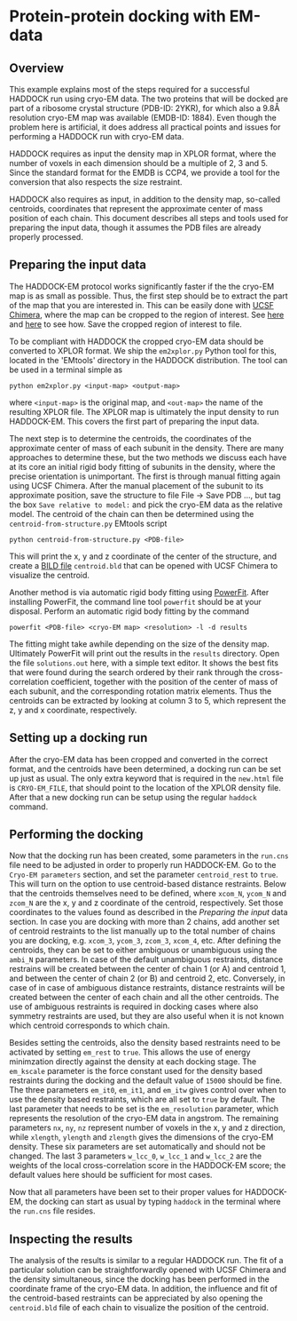 Protein-protein docking with EM-data
====================================


Overview
--------

This example explains most of the steps required for a successful HADDOCK run
using cryo-EM data. The two proteins that will be docked are part of a ribosome
crystal structure (PDB-ID: 2YKR), for which also a 9.8Å resolution cryo-EM map
was available (EMDB-ID: 1884). Even though the problem here is artificial, it
does address all practical points and issues for performing a HADDOCK run with
cryo-EM data.

HADDOCK requires as input the density map in XPLOR format, where the number of
voxels in each dimension should be a multiple of 2, 3 and 5. Since the standard
format for the EMDB is CCP4, we provide a tool for the conversion that also
respects the size restraint.

HADDOCK also requires as input, in addition to the density map, so-called
centroids, coordinates that represent the approximate center of mass position
of each chain. This document describes all steps and tools used for preparing
the input data, though it assumes the PDB files are already properly processed.


Preparing the input data
-----------------------

The HADDOCK-EM protocol works significantly faster if the the cryo-EM map is as
small as possible. Thus, the first step should be to extract the part of the
map that you are interested in. This can be easily done with [UCSF
Chimera][link-chimera], where the map can be cropped to the region of interest.
See [here][link-crop1] and [here][link-crop2] to see how. Save the cropped
region of interest to file.

To be compliant with HADDOCK the cropped cryo-EM data should be converted to
XPLOR format. We ship the `em2xplor.py` Python tool for this, located in the
'EMtools' directory in the HADDOCK distribution. The tool can be used in a
terminal simple as

    python em2xplor.py <input-map> <output-map>

where `<input-map>` is the original map, and `<out-map>` the name of the
resulting XPLOR file. The XPLOR map is ultimately the input density to run
HADDOCK-EM. This covers the first part of preparing the input data.

The next step is to determine the centroids, the coordinates of the approximate
center of mass of each subunit in the density. There are many approaches to
determine these, but the two methods we discuss each have at its core an
initial rigid body fitting of subunits in the density, where the precise
orientation is unimportant. The first is through manual fitting again using
UCSF Chimera. After the manual placement of the subunit to its approximate
position, save the structure to file File -> Save PDB ..., but tag the box
`Save relative to model:` and pick the cryo-EM data as the relative model.
The centroid of the chain can then be determined using the
`centroid-from-structure.py` EMtools script

    python centroid-from-structure.py <PDB-file>

This will print the x, y and z coordinate of the center of the structure, and
create a [BILD file][link-bild-format] `centroid.bld` that can be opened with
UCSF Chimera to visualize the centroid.

Another method is via automatic rigid body fitting using
[PowerFit][link-powerfit]. After installing PowerFit, the command line tool
`powerfit` should be at your disposal. Perform an automatic rigid body fitting
by the command

    powerfit <PDB-file> <cryo-EM map> <resolution> -l -d results

The fitting might take awhile depending on the size of the density map.
Ultimately PowerFit will print out the results in the `results` directory. Open
the file `solutions.out` here, with a simple text editor. It shows the best
fits that were found during the search ordered by their rank through the
cross-correlation coefficient, together with the position of the center of mass
of each subunit, and the corresponding rotation matrix elements. Thus the
centroids can be extracted by looking at column 3 to 5, which represent the z,
y and x coordinate, respectively.


Setting up a docking run
------------------------

After the cryo-EM data has been cropped and converted in the correct format,
and the centroids have been determined, a docking run can be set up just as
usual. The only extra keyword that is required in the `new.html` file is
`CRYO-EM_FILE`, that should point to the location of the XPLOR density file.
After that a new docking run can be setup using the regular `haddock` command.


Performing the docking
----------------------

Now that the docking run has been created, some parameters in the `run.cns`
file need to be adjusted in order to properly run HADDOCK-EM. Go to the
`Cryo-EM parameters` section, and set the parameter `centroid_rest` to `true`.
This will turn on the option to use centroid-based distance restraints. Below
that the centroids themselves need to be defined, where `xcom_N`, `ycom_N` and
`zcom_N` are the x, y and z coordinate of the centroid, respectively. Set those
coordinates to the values found as described in the *Preparing the input* data
section. In case you are docking with more than 2 chains, add another set of
centroid restraints to the list manually up to the total number of chains you
are docking, e.g. `xcom_3`, `ycom_3`, `zcom_3`, `xcom_4`, etc. After defining
the centroids, they can be set to either ambiguous or unambiguous using the
`ambi_N` parameters. In case of the default unambiguous restraints, distance
restrains will be created between the center of chain 1 (or A) and centroid
1, and between the center of chain 2 (or B) and centroid 2, etc. Conversely, in
case of in case of ambiguous distance restraints, distance restraints will be
created between the center of each chain and all the other centroids. The use
of ambiguous restraints is required in docking cases where also symmetry
restraints are used, but they are also useful when it is not known which
centroid corresponds to which chain.

Besides setting the centroids, also the density based restraints need to be
activated by setting `em_rest` to `true`. This allows the use of
energy minimzation directly against the density at each docking stage. The
`em_kscale` parameter is the force constant used for the density based
restraints during the docking and the default value of `15000` should be fine.
The three parameters `em_it0`, `em_it1`, and `em_itw` gives control over when
to use the density based restraints, which are all set to `true` by default.
The last parameter that needs to be set is the `em_resolution` parameter, which
represents the resolution of the cryo-EM data in angstrom. The remaining
parameters `nx`, `ny`, `nz` represent number of voxels in the x, y and z
direction, while `xlength`, `ylength` and `zlength` gives the dimensions of the
cryo-EM density. These six parameters are set automatically and should not be
changed. The last 3 parameters `w_lcc_0`, `w_lcc_1` and `w_lcc_2` are the
weights of the local cross-correlation score in the HADDOCK-EM score; the
default values here should be sufficient for most cases. 

Now that all parameters have been set to their proper values for HADDOCK-EM,
the docking can start as usual by typing `haddock` in the terminal where the
`run.cns` file resides.


Inspecting the results
----------------------

The analysis of the results is similar to a regular HADDOCK run. The fit of a
particular solution can be straightforwardly opened with UCSF Chimera and the
density simultaneous, since the docking has been performed in the coordinate
frame of the cryo-EM data. In addition, the influence and fit of the
centroid-based restraints can be appreciated by also opening the `centroid.bld`
file of each chain to visualize the position of the centroid.


[link-chimera]: https://https://www.cgl.ucsf.edu/chimera/ "UCSF Chimera"
[link-crop1]: http://plato.cgl.ucsf.edu/pipermail/chimera-users/2015-June/011162.html
[link-crop2]: http://www.cgl.ucsf.edu/chimera/data/tutorials/volumetour/volumetour.html
[link-bild-format]: https://www.cgl.ucsf.edu/chimera/docs/UsersGuide/bild.html
[link-powerfit]: https://github.com/haddocking/powerfit "PowerFit"
